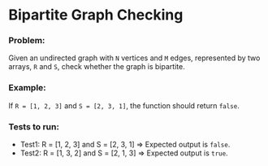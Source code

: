 # Bipartite Graph Checking

### Problem:

Given an undirected graph with `N` vertices and `M` edges, represented by two arrays, `R` and `S`, check whether the graph is bipartite.

### Example:

If `R = [1, 2, 3]` and `S = [2, 3, 1]`, the function should return `false`.

### Tests to run:

-   Test1: R = [1, 2, 3] and S = [2, 3, 1] => Expected output is `false`.
-   Test2: R = [1, 3, 2] and S = [2, 1, 3] => Expected output is `true`.